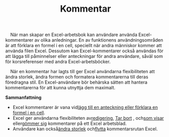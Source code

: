 ﻿---
title: Kommentar
second_title: Aspose.Cells Cloud Documen
type: docs
url: /sv/comments/
aliases: [/working-with-comments/]
keywords: REST API, spreadsheets, excel, comment
description: "Cells. Cloud API för Excel fungerar: kommentarer fungerar"
weight: 100
---
&nbsp;&nbsp;&nbsp;&nbsp;När man skapar en Excel-arbetsbok kan användare använda Excel-kommentarer av olika anledningar. En av funktionens användningsområden är att förklara en formel i en cell, speciellt när andra människor kommer att använda filen Excel. Dessutom kan Excel-kommentarer också användas för att lägga till påminnelser eller anteckningar för andra användare, såväl som för korsreferenser med andra Excel-arbetsböcker.

&nbsp;&nbsp;&nbsp;&nbsp;När en kommentar har lagts till ger Excel användarna flexibiliteten att ändra storlek, ändra formen och formatera kommentarerna till deras föredragna stil. En Excel-användare bör behärska sätten att hantera kommentarerna för att kunna utnyttja dem maximalt.

**Sammanfattning**

-  Excel kommentarer är vana vid[lägg till en anteckning eller förklara en formel i en cell](/cells/sv/comments/add/).
-  Excel ger användarna flexibiliteten av[redigering](/cells/sv/comments/update/), [Tar bort](/cells/sv/comments/delete/) , och[som visar](/cells/sv/comments/get/) eller[gömmer sig](/cells/sv/comments/update/) kommentarer på ett Excel arbetsblad.
-  Användare kan också[ändra storlek](/cells/sv/comments/update/) och[flytta](/cells/sv/comments/update/) kommentarsrutan Excel.

